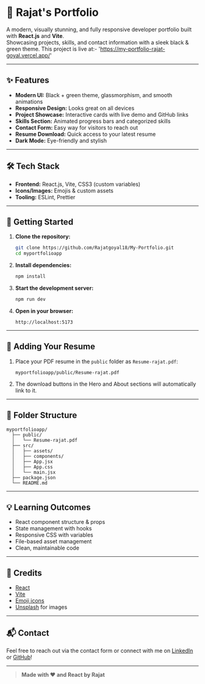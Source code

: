 # 🚀 Rajat's Portfolio

A modern, visually stunning, and fully responsive developer portfolio built with **React.js** and **Vite**.  
Showcasing projects, skills, and contact information with a sleek black & green theme.
This project is live at:- 'https://my-portfolio-rajat-goyal.vercel.app/'

---

## ✨ Features

- **Modern UI:** Black + green theme, glassmorphism, and smooth animations
- **Responsive Design:** Looks great on all devices
- **Project Showcase:** Interactive cards with live demo and GitHub links
- **Skills Section:** Animated progress bars and categorized skills
- **Contact Form:** Easy way for visitors to reach out
- **Resume Download:** Quick access to your latest resume
- **Dark Mode:** Eye-friendly and stylish

---

## 🛠️ Tech Stack

- **Frontend:** React.js, Vite, CSS3 (custom variables)
- **Icons/Images:** Emojis & custom assets
- **Tooling:** ESLint, Prettier

---

## 🚦 Getting Started

1. **Clone the repository:**
   ```bash
   git clone https://github.com/Rajatgoyal18/My-Portfolio.git
   cd myportfolioapp
   ```

2. **Install dependencies:**
   ```bash
   npm install
   ```

3. **Start the development server:**
   ```bash
   npm run dev
   ```

4. **Open in your browser:**
   ```
   http://localhost:5173
   ```

---

## 📄 Adding Your Resume

1. Place your PDF resume in the `public` folder as `Resume-rajat.pdf`:
   ```
   myportfolioapp/public/Resume-rajat.pdf
   ```
2. The download buttons in the Hero and About sections will automatically link to it.

---

## 📂 Folder Structure

```
myportfolioapp/
  ├── public/
  │   └── Resume-rajat.pdf
  ├── src/
  │   ├── assets/
  │   ├── components/
  │   ├── App.jsx
  │   ├── App.css
  │   └── main.jsx
  ├── package.json
  └── README.md
```

---

## 💡 Learning Outcomes

- React component structure & props
- State management with hooks
- Responsive CSS with variables
- File-based asset management
- Clean, maintainable code

---

## 🙏 Credits

- [React](https://reactjs.org/)
- [Vite](https://vitejs.dev/)
- [Emoji icons](https://emojipedia.org/)
- [Unsplash](https://unsplash.com/) for images

---

## 📬 Contact

Feel free to reach out via the contact form or connect with me on [LinkedIn](https://www.linkedin.com/in/rajat-goyal-90013024a/) or [GitHub](https://github.com/Rajatgoyal18)!

---

> **Made with ❤️ and React by Rajat**

